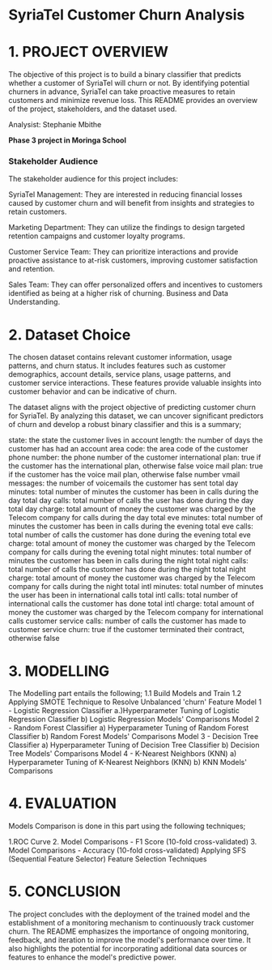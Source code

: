 # SyriaTel Customer Churn Analysis



# 1. PROJECT OVERVIEW

The objective of this project is to build a binary classifier that predicts whether a customer of SyriaTel will churn or not. By identifying potential churners in advance, SyriaTel can take proactive measures to retain customers and minimize revenue loss. This README provides an overview of the project, stakeholders, and the dataset used.

Analysist: Stephanie Mbithe

**Phase 3 project in Moringa School**

### Stakeholder Audience
The stakeholder audience for this project includes:

SyriaTel Management: They are interested in reducing financial losses caused by customer churn and will benefit from insights and strategies to retain customers.

Marketing Department: They can utilize the findings to design targeted retention campaigns and customer loyalty programs.

Customer Service Team: They can prioritize interactions and provide proactive assistance to at-risk customers, improving customer satisfaction and retention.

Sales Team: They can offer personalized offers and incentives to customers identified as being at a higher risk of churning.
Business and Data Understanding.


# 2. Dataset Choice
The chosen dataset contains relevant customer information, usage patterns, and churn status. It includes features such as customer demographics, account details, service plans, usage patterns, and customer service interactions. These features provide valuable insights into customer behavior and can be indicative of churn.

The dataset aligns with the project objective of predicting customer churn for SyriaTel. By analyzing this dataset, we can uncover significant predictors of churn and develop a robust binary classifier and this is a summary;

state: the state the customer lives in
account length: the number of days the customer has had an account
area code: the area code of the customer
phone number: the phone number of the customer
international plan: true if the customer has the international plan, otherwise false
voice mail plan: true if the customer has the voice mail plan, otherwise false
number vmail messages: the number of voicemails the customer has sent
total day minutes: total number of minutes the customer has been in calls during the day
total day calls: total number of calls the user has done during the day
total day charge: total amount of money the customer was charged by the Telecom company for calls during the day
total eve minutes: total number of minutes the customer has been in calls during the evening
total eve calls: total number of calls the customer has done during the evening
total eve charge: total amount of money the customer was charged by the Telecom company for calls during the evening
total night minutes: total number of minutes the customer has been in calls during the night
total night calls: total number of calls the customer has done during the night
total night charge: total amount of money the customer was charged by the Telecom company for calls during the night
total intl minutes: total number of minutes the user has been in international calls
total intl calls: total number of international calls the customer has done
total intl charge: total amount of money the customer was charged by the Telecom company for international calls
customer service calls: number of calls the customer has made to customer service
churn: true if the customer terminated their contract, otherwise false



# 3. MODELLING
The Modelling part entails the following;
1.1 Build Models and Train
1.2 Applying SMOTE Technique to Resolve Unbalanced 'churn' Feature
Model 1 - Logistic Regression Classifier
a.)Hyperparameter Tuning of Logistic Regression Classifier
b) Logistic Regression Models' Comparisons
Model 2 - Random Forest Classifier
a) Hyperparameter Tuning of Random Forest Classifier
b) Random Forest Models' Comparisons
Model 3 - Decision Tree Classifier
a) Hyperparameter Tuning of Decision Tree Classifier
b) Decision Tree Models' Comparisons
Model 4 - K-Nearest Neighbors (KNN)
a) Hyperparameter Tuning of K-Nearest Neighbors (KNN)
b) KNN Models' Comparisons

# 4. EVALUATION
Models Comparison is done in this part using the following techniques;

1.ROC Curve
2. Model Comparisons - F1 Score (10-fold cross-validated)
3. Model Comparisons - Accuracy (10-fold cross-validated)
Applying SFS (Sequential Feature Selector) Feature Selection Techniques

# 5. CONCLUSION

The project concludes with the deployment of the trained model and the establishment of a monitoring mechanism to continuously track customer churn. The README emphasizes the importance of ongoing monitoring, feedback, and iteration to improve the model's performance over time. It also highlights the potential for incorporating additional data sources or features to enhance the model's predictive power.